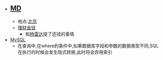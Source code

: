 - ## [MD](<MD.md>)
    - 地点:[北京](<北京.md>)
    - [理财金钱](<理财金钱.md>)
        - 和[杨雷达](<杨雷达.md>)提了还钱的事情
- [MySQL](<MySQL.md>)
    - 在查询中,在where的条件中,如果数据库字段和参数的数据类型不同,SQL在执行的时候会发生隐式转换,此时将会弃用索引
